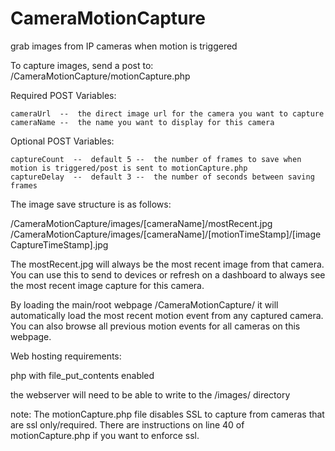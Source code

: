 # CameraMotionCapture
grab images from IP cameras when motion is triggered


To capture images, send a post to:
/CameraMotionCapture/motionCapture.php

Required POST Variables:
```
cameraUrl  --  the direct image url for the camera you want to capture
cameraName --  the name you want to display for this camera
```

Optional POST Variables:
```
captureCount  --  default 5 --  the number of frames to save when motion is triggered/post is sent to motionCapture.php
captureDelay  --  default 3 --  the number of seconds between saving frames
```


The image save structure is as follows:

/CameraMotionCapture/images/[cameraName]/mostRecent.jpg
/CameraMotionCapture/images/[cameraName]/[motionTimeStamp]/[imageCaptureTimeStamp].jpg

The mostRecent.jpg will always be the most recent image from that camera.  You can use this to send to devices or refresh on a dashboard to always see the most recent image capture for this camera.

By loading the main/root webpage /CameraMotionCapture/  it will automatically load the most recent motion event from any captured camera.  You can also browse all previous motion events for all cameras on this webpage.


Web hosting requirements:

php with file_put_contents enabled

the webserver will need to be able to write to the /images/ directory


note:
The motionCapture.php file disables SSL to capture from cameras that are ssl only/required.  There are instructions on line 40 of motionCapture.php if you want to enforce ssl.
